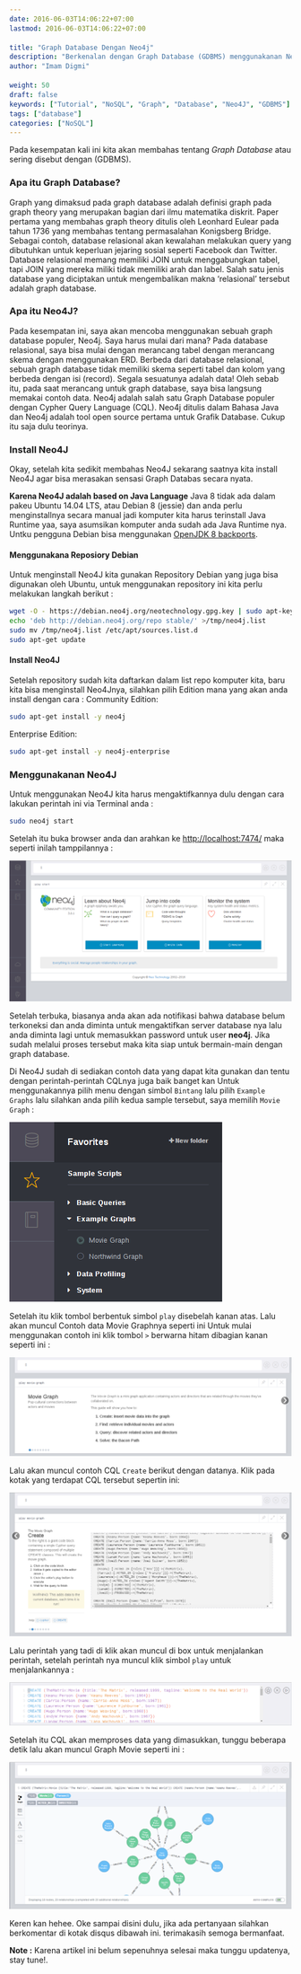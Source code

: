 ```yaml
---
date: 2016-06-03T14:06:22+07:00
lastmod: 2016-06-03T14:06:22+07:00

title: "Graph Database Dengan Neo4j"
description: "Berkenalan dengan Graph Database (GDBMS) menggunakanan Neo4J"
author: "Imam Digmi"

weight: 50
draft: false
keywords: ["Tutorial", "NoSQL", "Graph", "Database", "Neo4J", "GDBMS"]
tags: ["database"]
categories: ["NoSQL"]
---
```


Pada kesempatan kali ini kita akan membahas tentang _Graph Database_ atau sering disebut dengan (GDBMS).
### Apa itu Graph Database?
Graph yang dimaksud pada graph database adalah definisi graph pada graph theory yang merupakan bagian dari ilmu matematika diskrit. Paper pertama yang membahas graph theory ditulis oleh Leonhard Eulear pada tahun 1736 yang membahas tentang permasalahan Konigsberg Bridge.
Sebagai contoh, database relasional akan kewalahan melakukan query yang dibutuhkan untuk keperluan jejaring sosial seperti Facebook dan Twitter. Database relasional memang memiliki JOIN untuk menggabungkan tabel, tapi JOIN yang mereka miliki tidak memiliki arah dan label. Salah satu jenis database yang diciptakan untuk mengembalikan makna ‘relasional’ tersebut adalah graph database.

### Apa itu Neo4J?
Pada kesempatan ini, saya akan mencoba menggunakan sebuah graph database populer, Neo4j. Saya harus mulai dari mana? Pada database relasional, saya bisa mulai dengan merancang tabel dengan merancang skema dengan menggunakan ERD. Berbeda dari database relasional, sebuah graph database tidak memiliki skema seperti tabel dan kolom yang berbeda dengan isi (record). Segala sesuatunya adalah data! Oleh sebab itu, pada saat merancang untuk graph database, saya bisa langsung memakai contoh data.
Neo4j adalah salah satu Graph Database populer dengan Cypher Query Language (CQL). Neo4j ditulis dalam Bahasa Java dan Neo4j adalah tool open source pertama untuk Grafik Database. Cukup itu saja dulu teorinya.

### Install Neo4J
Okay, setelah kita sedikit membahas Neo4J sekarang saatnya kita install Neo4J agar bisa merasakan sensasi Graph Databas secara nyata.

__Karena Neo4J adalah based on Java Language__
Java 8 tidak ada dalam pakeu Ubuntu 14.04 LTS, atau Debian 8 (jessie) dan anda perlu menginstallnya secara manual jadi komputer kita harus terinstall Java Runtime yaa, saya asumsikan komputer anda sudah ada Java Runtime nya.
Untku pengguna Debian bisa menggunakan [OpenJDK 8 backports](https://packages.debian.org/jessie-backports/openjdk-8-jdk).

#### Menggunakana Reposiory Debian
Untuk menginstall Neo4J kita gunakan Repository Debian yang juga bisa digunakan oleh Ubuntu, untuk menggunakan repository ini kita perlu melakukan langkah berikut :
``` bash
wget -O - https://debian.neo4j.org/neotechnology.gpg.key | sudo apt-key add -
echo 'deb http://debian.neo4j.org/repo stable/' >/tmp/neo4j.list
sudo mv /tmp/neo4j.list /etc/apt/sources.list.d
sudo apt-get update
```
#### Install Neo4J
Setelah repository sudah kita daftarkan dalam list repo komputer kita, baru kita bisa menginstall Neo4Jnya, silahkan pilih Edition mana yang akan anda install dengan cara :
Community Edition:
``` bash
sudo apt-get install -y neo4j
```
Enterprise Edition:
``` bash
sudo apt-get install -y neo4j-enterprise
```

### Menggunakanan Neo4J
Untuk menggunakan Neo4J kita harus mengaktifkannya dulu dengan cara lakukan perintah ini via Terminal anda :
``` bash
sudo neo4j start
```
Setelah itu buka browser anda dan arahkan ke [http://localhost:7474/](http://localhost:7474/) maka seperti inilah tamppilannya :

![Neo4j Homepage](/images/graph-database-dengan-neo4j/1.png)

Setelah terbuka, biasanya anda akan ada notifikasi bahwa database belum terkoneksi dan anda diminta untuk mengaktifkan server
database nya lalu anda diminta lagi untuk memasukkan password untuk user __neo4j__.
Jika sudah melalui proses tersebut maka kita siap untuk bermain-main dengan graph database.

Di Neo4J sudah di sediakan contoh data yang dapat kita gunakan dan tentu dengan perintah-perintah CQLnya juga baik banget kan
Untuk menggunakannya pilih menu dengan simbol ``Bintang`` lalu pilih ``Example Graphs`` lalu silahkan anda pilih kedua sample tersebut, saya memilih ``Movie Graph`` :

![Figure 1](/images/graph-database-dengan-neo4j/2.png)

Setelah itu klik tombol berbentuk simbol ``play`` disebelah kanan atas. Lalu akan muncul Contoh data Movie Graphnya seperti ini
Untuk mulai menggunakan contoh ini klik tombol ``>`` berwarna hitam dibagian kanan seperti ini :

![Figure 2](/images/graph-database-dengan-neo4j/3.png)

Lalu akan muncul contoh CQL ``Create`` berikut dengan datanya. Klik pada kotak yang terdapat CQL tersebut sepertin ini:

![Figure 3](/images/graph-database-dengan-neo4j/4.png)

Lalu perintah yang tadi di klik akan muncul di box untuk menjalankan perintah, setelah perintah nya muncul klik simbol ``play`` untuk menjalankannya :

![Figure 4](/images/graph-database-dengan-neo4j/5.png)

Setelah itu CQL akan memproses data yang dimasukkan, tunggu beberapa detik lalu akan muncul Graph Movie seperti ini :

![Figure 6](/images/graph-database-dengan-neo4j/6.png)

Keren kan hehee. Oke sampai disini dulu, jika ada pertanyaan silahkan berkomentar di kotak disqus dibawah ini.
terimakasih semoga bermanfaat.

__Note :__ Karena artikel ini belum sepenuhnya selesai maka tunggu updatenya, stay tune!.